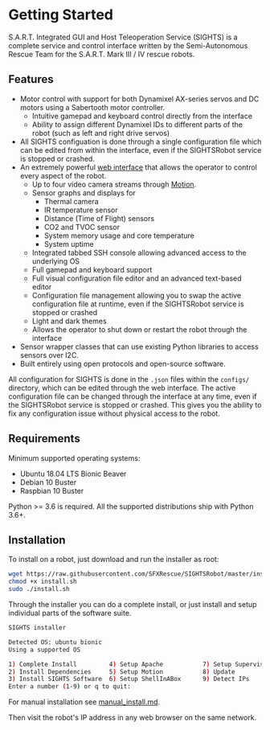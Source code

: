 
# Getting Started

S.A.R.T. Integrated GUI and Host Teleoperation Service (SIGHTS) is a complete service and control interface written by the Semi-Autonomous Rescue Team for the S.A.R.T. Mark III / IV rescue robots.

## Features

- Motor control with support for both Dynamixel AX-series servos and DC motors using a Sabertooth motor controller.
  - Intuitive gamepad and keyboard control directly from the interface
  - Ability to assign different Dynamixel IDs to different parts of the robot (such as left and right drive servos)
- All SIGHTS configuation is done through a single configuration file which can be edited from within the interface, even if the SIGHTSRobot service is stopped or crashed.
- An extremely powerful [web interface](https://github.com/SFXRescue/SIGHTSInterface) that allows the operator to control every aspect of the robot.
  - Up to four video camera streams through [Motion](https://github.com/Motion-Project/motion).
  - Sensor graphs and displays for
    - Thermal camera
    - IR temperature sensor
    - Distance (Time of Flight) sensors
    - CO2 and TVOC sensor
    - System memory usage and core temperature
    - System uptime
  - Integrated tabbed SSH console allowing advanced access to the underlying OS
  - Full gamepad and keyboard support
  - Full visual configuration file editor and an advanced text-based editor
  - Configuration file management allowing you to swap the active configuration file at runtime, even if the SIGHTSRobot service is stopped or crashed
  - Light and dark themes
  - Allows the operator to shut down or restart the robot through the interface
- Sensor wrapper classes that can use existing Python libraries to access sensors over I2C.
- Built entirely using open protocols and open-source software.

All configuration for SIGHTS is done in the `.json` files within the `configs/` directory, which can be edited through the web interface. The active configuration file can be changed through the interface at any time, even if the SIGHTSRobot service is stopped or crashed. This gives you the ability to fix any configuration issue without physical access to the robot.

## Requirements

Minimum supported operating systems:

- Ubuntu 18.04 LTS Bionic Beaver
- Debian 10 Buster
- Raspbian 10 Buster

Python >= 3.6 is required. All the supported distributions ship with Python 3.6+.

## Installation

To install on a robot, just download and run the installer as root:

```sh
wget https://raw.githubusercontent.com/SFXRescue/SIGHTSRobot/master/install.sh
chmod +x install.sh
sudo ./install.sh
```

Through the installer you can do a complete install, or just install and setup individual parts of the software suite.

```sh
SIGHTS installer

Detected OS: ubuntu bionic
Using a supported OS

1) Complete Install         4) Setup Apache           7) Setup Supervisor
2) Install Dependencies     5) Setup Motion           8) Update
3) Install SIGHTS Software  6) Setup ShellInABox      9) Detect IPs
Enter a number (1-9) or q to quit:
```

For manual installation see [manual_install.md](manual_install.md).

Then visit the robot's IP address in any web browser on the same network.